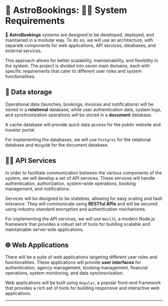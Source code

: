 # 🚀 AstroBookings: 🧑‍🔬 System Requirements

🚀 **AstroBookings** systems are designed to be developed, deployed, and maintained in a modular way. To do so, we will use an architecture, with separate components for web applications, API services, databases, and external services.

This approach allows for better scalability, maintainability, and flexibility in the system. The project is divided into seven main domains, each with specific requirements that cater to different user roles and system functionalities.

## 💾 Data storage

Operational data (launches, bookings, invoices and notifications) will be stored in a **relational** database, while user authentication data, system logs, and synchronization operations will be stored in a **document** database.

A cache database will provide quick data access for the public website and traveler portal.

For implementing the databases, we will use `Postgres` for the relational database and `MongoDB` for the document database.

## 🧑‍💼 API Services

In order to facilitate communication between the various components of the system, we will develop a set of API services. These services will handle authentication, authorization, system-wide operations, booking management, and notifications.

Services will be designed to be stateless, allowing for easy scaling and fault tolerance. They will communicate using **RESTful APIs** and will be secured using industry-standard encryption and authentication mechanisms.

For implementing the API services, we will use `NestJS`, a modern Node.js framework that provides a robust set of tools for building scalable and maintainable server-side applications.

## 🌐 Web Applications

There will be a suite of web applications targeting different user roles and functionalities. These applications will provide **user interfaces** for authentication, agency management, booking management, financial operations, system monitoring, and data synchronization.

Web applications will be built using `Angular`, a popular front-end framework that provides a rich set of tools for building responsive and interactive web applications.

---
